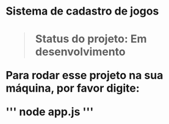 <h1>Sistema de cadastro de jogos<h1/>

> Status do projeto: Em desenvolvimento

Para rodar esse projeto na sua máquina, por favor digite:

'''
node app.js
'''
